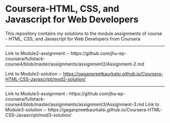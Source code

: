 # Coursera-HTML, CSS, and Javascript for Web Developers
This repository contains my solutions to the module assignments of course - HTML, CSS, and Javascript for Web Developers from Coursera
<hr>
Link to Module2-assignment :- https://github.com/jhu-ep-coursera/fullstack-course4/blob/master/assignments/assignment2/Assignment-2.md

Link to Module2-solution :- https://gaganpreetkaurkalsi.github.io/Coursera-HTML-CSS-Javascript/mod2-solution/
<hr>
Link to Module3-assignment :-https://github.com/jhu-ep-coursera/fullstack-course4/blob/master/assignments/assignment3/Assignment-3.md
Link to Module3-solution :- https://gaganpreetkaurkalsi.github.io/Coursera-HTML-CSS-Javascript/mod3-solution/
